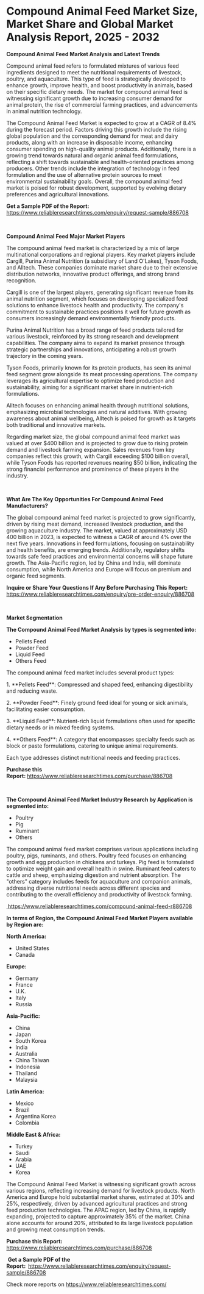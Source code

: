<p><h1>Compound Animal Feed Market Size, Market Share and Global Market Analysis Report, 2025 - 2032</h1></p><p><strong>Compound Animal Feed Market Analysis and Latest Trends</strong></p>
<p><p>Compound animal feed refers to formulated mixtures of various feed ingredients designed to meet the nutritional requirements of livestock, poultry, and aquaculture. This type of feed is strategically developed to enhance growth, improve health, and boost productivity in animals, based on their specific dietary needs. The market for compound animal feed is witnessing significant growth due to increasing consumer demand for animal protein, the rise of commercial farming practices, and advancements in animal nutrition technology.</p><p>The Compound Animal Feed Market is expected to grow at a CAGR of 8.4% during the forecast period. Factors driving this growth include the rising global population and the corresponding demand for meat and dairy products, along with an increase in disposable income, enhancing consumer spending on high-quality animal products. Additionally, there is a growing trend towards natural and organic animal feed formulations, reflecting a shift towards sustainable and health-oriented practices among producers. Other trends include the integration of technology in feed formulation and the use of alternative protein sources to meet environmental sustainability goals. Overall, the compound animal feed market is poised for robust development, supported by evolving dietary preferences and agricultural innovations.</p></p>
<p><strong>Get a Sample PDF of the Report:&nbsp;</strong> <a href="https://www.reliableresearchtimes.com/enquiry/request-sample/886708?utm_campaign=3311&utm_medium=2&utm_source=Github&utm_content=ia&utm_term=30032025&utm_id=compound-animal-feed">https://www.reliableresearchtimes.com/enquiry/request-sample/886708</a></p>
<p>&nbsp;</p>
<p><strong>Compound Animal Feed Major Market Players</strong></p>
<p><p>The compound animal feed market is characterized by a mix of large multinational corporations and regional players. Key market players include Cargill, Purina Animal Nutrition (a subsidiary of Land O'Lakes), Tyson Foods, and Alltech. These companies dominate market share due to their extensive distribution networks, innovative product offerings, and strong brand recognition.</p><p>Cargill is one of the largest players, generating significant revenue from its animal nutrition segment, which focuses on developing specialized feed solutions to enhance livestock health and productivity. The company's commitment to sustainable practices positions it well for future growth as consumers increasingly demand environmentally friendly products.</p><p>Purina Animal Nutrition has a broad range of feed products tailored for various livestock, reinforced by its strong research and development capabilities. The company aims to expand its market presence through strategic partnerships and innovations, anticipating a robust growth trajectory in the coming years.</p><p>Tyson Foods, primarily known for its protein products, has seen its animal feed segment grow alongside its meat processing operations. The company leverages its agricultural expertise to optimize feed production and sustainability, aiming for a significant market share in nutrient-rich formulations.</p><p>Alltech focuses on enhancing animal health through nutritional solutions, emphasizing microbial technologies and natural additives. With growing awareness about animal wellbeing, Alltech is poised for growth as it targets both traditional and innovative markets.</p><p>Regarding market size, the global compound animal feed market was valued at over $400 billion and is projected to grow due to rising protein demand and livestock farming expansion. Sales revenues from key companies reflect this growth, with Cargill exceeding $100 billion overall, while Tyson Foods has reported revenues nearing $50 billion, indicating the strong financial performance and prominence of these players in the industry.</p></p>
<p>&nbsp;</p>
<p><strong>What Are The Key Opportunities For Compound Animal Feed Manufacturers?</strong></p>
<p><p>The global compound animal feed market is projected to grow significantly, driven by rising meat demand, increased livestock production, and the growing aquaculture industry. The market, valued at approximately USD 400 billion in 2023, is expected to witness a CAGR of around 4% over the next five years. Innovations in feed formulations, focusing on sustainability and health benefits, are emerging trends. Additionally, regulatory shifts towards safe feed practices and environmental concerns will shape future growth. The Asia-Pacific region, led by China and India, will dominate consumption, while North America and Europe will focus on premium and organic feed segments.</p></p>
<p><strong>Inquire or Share Your Questions If Any Before Purchasing This Report:</strong> <a href="https://www.reliableresearchtimes.com/enquiry/pre-order-enquiry/886708?utm_campaign=3311&utm_medium=2&utm_source=Github&utm_content=ia&utm_term=30032025&utm_id=compound-animal-feed">https://www.reliableresearchtimes.com/enquiry/pre-order-enquiry/886708</a></p>
<p>&nbsp;</p>
<p><strong>Market Segmentation</strong></p>
<p><strong>The Compound Animal Feed Market Analysis by types is segmented into:</strong></p>
<p><ul><li>Pellets Feed</li><li>Powder Feed</li><li>Liquid Feed</li><li>Others Feed</li></ul></p>
<p><p>The compound animal feed market includes several product types: </p><p>1. **Pellets Feed**: Compressed and shaped feed, enhancing digestibility and reducing waste.</p><p>2. **Powder Feed**: Finely ground feed ideal for young or sick animals, facilitating easier consumption.</p><p>3. **Liquid Feed**: Nutrient-rich liquid formulations often used for specific dietary needs or in mixed feeding systems.</p><p>4. **Others Feed**: A category that encompasses specialty feeds such as block or paste formulations, catering to unique animal requirements. </p><p>Each type addresses distinct nutritional needs and feeding practices.</p></p>
<p><strong>Purchase this Report:&nbsp;</strong><a href="https://www.reliableresearchtimes.com/purchase/886708?utm_campaign=3311&utm_medium=2&utm_source=Github&utm_content=ia&utm_term=30032025&utm_id=compound-animal-feed">https://www.reliableresearchtimes.com/purchase/886708</a></p>
<p>&nbsp;</p>
<p><strong>The Compound Animal Feed Market Industry Research by Application is segmented into:</strong></p>
<p><ul><li>Poultry</li><li>Pig</li><li>Ruminant</li><li>Others</li></ul></p>
<p><p>The compound animal feed market comprises various applications including poultry, pigs, ruminants, and others. Poultry feed focuses on enhancing growth and egg production in chickens and turkeys. Pig feed is formulated to optimize weight gain and overall health in swine. Ruminant feed caters to cattle and sheep, emphasizing digestion and nutrient absorption. The "others" category includes feeds for aquaculture and companion animals, addressing diverse nutritional needs across different species and contributing to the overall efficiency and productivity of livestock farming.</p></p>
<p><a href="https://www.reliableresearchtimes.com/compound-animal-feed-r886708?utm_campaign=3311&utm_medium=2&utm_source=Github&utm_content=ia&utm_term=30032025&utm_id=compound-animal-feed">&nbsp;https://www.reliableresearchtimes.com/compound-animal-feed-r886708</a></p>
<p><strong>In terms of Region, the Compound Animal Feed Market Players available by Region are:</strong></p>
<p>
    <p> <strong> North America: </strong>
        <ul>
            <li>United States</li>
            <li>Canada</li>
        </ul>
        </p> 
    <p> <strong> Europe: </strong>
        <ul>
            <li>Germany</li>
            <li>France</li>
            <li>U.K.</li>
            <li>Italy</li>
            <li>Russia</li>
        </ul>
        </p> 
    <p> <strong> Asia-Pacific: </strong>
        <ul>
            <li>China</li>
            <li>Japan</li>
            <li>South Korea</li>
            <li>India</li>
            <li>Australia</li>
            <li>China Taiwan</li>
            <li>Indonesia</li>
            <li>Thailand</li>
            <li>Malaysia</li>
        </ul>
        </p> 
    <p> <strong> Latin America: </strong>
        <ul>
            <li>Mexico</li>
            <li>Brazil</li>
            <li>Argentina Korea</li>
            <li>Colombia</li>
        </ul>
        </p> 
    <p> <strong> Middle East & Africa: </strong>
        <ul>
            <li>Turkey</li>
            <li>Saudi</li>
            <li>Arabia</li>
            <li>UAE</li>
            <li>Korea</li>
        </ul>
    </p>
    </p>
<p><p>The Compound Animal Feed Market is witnessing significant growth across various regions, reflecting increasing demand for livestock products. North America and Europe hold substantial market shares, estimated at 30% and 25%, respectively, driven by advanced agricultural practices and strong feed production technologies. The APAC region, led by China, is rapidly expanding, projected to capture approximately 35% of the market. China alone accounts for around 20%, attributed to its large livestock population and growing meat consumption trends.</p></p>
<p><strong>Purchase this Report: </strong><a href="https://www.reliableresearchtimes.com/purchase/886708?utm_campaign=3311&utm_medium=2&utm_source=Github&utm_content=ia&utm_term=30032025&utm_id=compound-animal-feed">https://www.reliableresearchtimes.com/purchase/886708</a></p>
<p>&nbsp;<strong>Get a Sample PDF of the Report:&nbsp;&nbsp;</strong><a href="https://www.reliableresearchtimes.com/enquiry/request-sample/886708?utm_campaign=3311&utm_medium=2&utm_source=Github&utm_content=ia&utm_term=30032025&utm_id=compound-animal-feed">https://www.reliableresearchtimes.com/enquiry/request-sample/886708</a></p>
<p><strong></strong></p>
<p>Check more reports on <a href="https://www.reliableresearchtimes.com/?utm_campaign=3311&utm_medium=2&utm_source=Github&utm_content=ia&utm_term=30032025&utm_id=compound-animal-feed">https://www.reliableresearchtimes.com/</a></p>